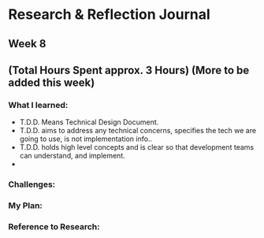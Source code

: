 # Research & Reflection Journal

## Week 8 
## (Total Hours Spent approx. 3 Hours) (More to be added this week)

### What I learned:
- T.D.D. Means Technical Design Document.
- T.D.D. aims to address any technical concerns, specifies the tech we are going to use, is not implementation info..
- T.D.D. holds high level concepts and is clear so that development teams can understand, and implement. 
- 

### Challenges: 


### My Plan: 


### Reference to Research: 